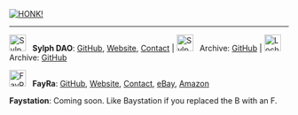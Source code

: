 <!--sylph-daoist-->

<a href="https://www.youtube.com/watch?v=d7hc_GrZP4Y&list=RDMM&index=4" target="_blank">
  <img src="https://avatars.githubusercontent.com/u/8673894?v=4" alt="HONK!">
</a>

---

<img src="https://avatars.githubusercontent.com/u/8673894?v=4" alt="Sylph DAO" width="30"> &nbsp; **Sylph DAO**: [GitHub](https://github.com/sylph-dao), [Website](https://sylph.finance), [Contact](mailto:dao@sylph.box) | <img src="https://avatars.githubusercontent.com/u/193454158?s=64&v=4" alt="Sylph DAO Archive" width="30"> &nbsp; Archive: [GitHub](https://github.com/sylph-dao-arc)  | <img src="https://avatars.githubusercontent.com/u/193456537?s=64&v=4" alt="Lochner Tech Archive" width="30"> &nbsp; Archive: [GitHub](https://github.com/lochner-arc)  

<img src="https://avatars.githubusercontent.com/u/185224928?s=64&v=4" alt="FayRa" width="30"> &nbsp; **FayRa**: [GitHub](https://github.com/fay-ra), [Website](https://fayra.com)<!--(eCommerce / Logistics)-->, [Contact](mailto:support@fayra.com), [eBay](https://www.ebay.com/str/fayralogistics), [Amazon](https://www.amazon.com/shops/fayra)  

**Faystation**: Coming soon. Like Baystation if you replaced the B with an F.

<!-- redo old svn portfolio website to lochner.tech -->

<!-- Faystation -->

<!-- Alfmir -->

<!-- Aurora -->

<!-- Whimsy -->
